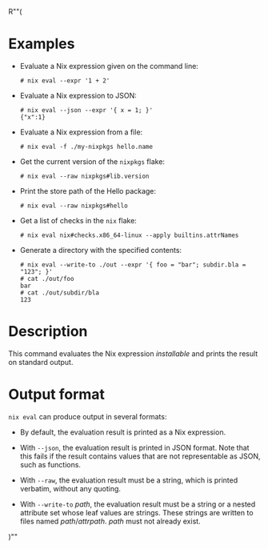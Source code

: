 R""(

# Examples

* Evaluate a Nix expression given on the command line:

  ```console
  # nix eval --expr '1 + 2'
  ```

* Evaluate a Nix expression to JSON:

  ```console
  # nix eval --json --expr '{ x = 1; }'
  {"x":1}
  ```

* Evaluate a Nix expression from a file:

  ```console
  # nix eval -f ./my-nixpkgs hello.name
  ```

* Get the current version of the `nixpkgs` flake:

  ```console
  # nix eval --raw nixpkgs#lib.version
  ```

* Print the store path of the Hello package:

  ```console
  # nix eval --raw nixpkgs#hello
  ```

* Get a list of checks in the `nix` flake:

  ```console
  # nix eval nix#checks.x86_64-linux --apply builtins.attrNames
  ```

* Generate a directory with the specified contents:

  ```console
  # nix eval --write-to ./out --expr '{ foo = "bar"; subdir.bla = "123"; }'
  # cat ./out/foo
  bar
  # cat ./out/subdir/bla
  123

# Description

This command evaluates the Nix expression *installable* and prints the
result on standard output.

# Output format

`nix eval` can produce output in several formats:

* By default, the evaluation result is printed as a Nix expression.

* With `--json`, the evaluation result is printed in JSON format. Note
  that this fails if the result contains values that are not
  representable as JSON, such as functions.

* With `--raw`, the evaluation result must be a string, which is
  printed verbatim, without any quoting.

* With `--write-to` *path*, the evaluation result must be a string or
  a nested attribute set whose leaf values are strings. These strings
  are written to files named *path*/*attrpath*. *path* must not
  already exist.

)""
